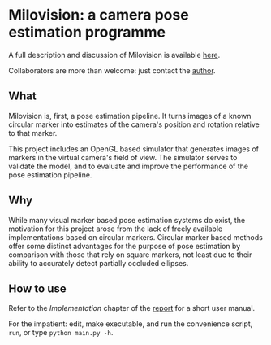 Milovision: a camera pose estimation programme
==============================================

A full description and discussion of Milovision is available
[here](http://www.science.uva.nl/onderwijs/thesis/centraal/files/f755157801.pdf).

Collaborators are more than welcome: just contact the
[author](http://nl.linkedin.com/in/joris1).


What
----

Milovision is, first, a pose estimation pipeline. It turns images of a
known circular marker into estimates of the camera's position and rotation
relative to that marker. 

This project includes an OpenGL based simulator that generates images of markers
in the virtual camera's field of view. The simulator serves to validate the
model, and to evaluate and improve the performance of the pose estimation
pipeline.

Why
---

While many visual marker based pose estimation systems do exist, the motivation
for this project arose from the lack of freely available implementations based
on circular markers. Circular marker based methods offer some distinct
advantages for the purpose of pose estimation by comparison with those that rely
on square markers, not least due to their ability to accurately detect partially
occluded ellipses.

How to use
----------

Refer to the *Implementation* chapter of the
[report](http://www.science.uva.nl/onderwijs/thesis/centraal/files/f755157801.pdf) for a short user manual.

For the impatient: edit, make executable, and run the convenience script,
`run`, or type `python main.py -h`.
